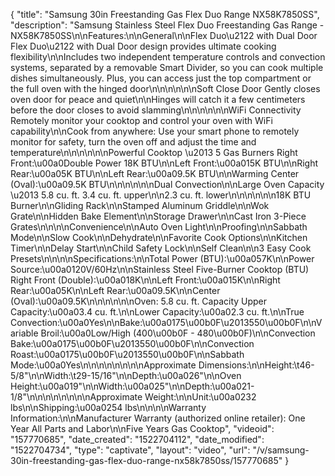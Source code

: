 {
    "title": "Samsung 30in Freestanding Gas Flex Duo Range NX58K7850SS",
    "description": "Samsung Stainless Steel Flex Duo Freestanding Gas Range - NX58K7850SS\n\nFeatures:\n\nGeneral\n\nFlex Duo\u2122 with Dual Door Flex Duo\u2122 with Dual Door design provides ultimate cooking flexibility\n\nIncludes two independent temperature controls and convection systems, separated by a removable Smart Divider, so you can cook multiple dishes simultaneously. Plus, you can access just the top compartment or the full oven with the hinged door\n\n\n\n\n\nSoft Close Door Gently closes oven door for peace and quiet\n\nHinges will catch it a few centimeters before the door closes to avoid slamming\n\n\n\n\n\nWiFi Connectivity Remotely monitor your cooktop and control your oven with WiFi capability\n\nCook from anywhere: Use your smart phone to remotely monitor for safety, turn the oven off and adjust the time and temperature\n\n\n\n\n\nPowerful Cooktop \u2013 5 Gas Burners Right Front:\u00a0Double Power 18K BTU\n\nLeft Front:\u00a015K BTU\n\nRight Rear:\u00a05K BTU\n\nLeft Rear:\u00a09.5K BTU\n\nWarming Center (Oval):\u00a09.5K BTU\n\n\n\n\n\nDual Convection\n\nLarge Oven Capacity \u2013 5.8 cu. ft. 3.4 cu. ft. upper\n\n2.3 cu. ft. lower\n\n\n\n\n\n18K BTU Burner\n\nGliding Rack\n\nStamped Aluminum Griddle\n\nWok Grate\n\nHidden Bake Element\n\nStorage Drawer\n\nCast Iron 3-Piece Grates\n\n\n\nConvenience\n\nAuto Oven Light\n\nProofing\n\nSabbath Mode\n\nSlow Cook\n\nDehydrate\n\nFavorite Cook Options\n\nKitchen Timer\n\nDelay Start\n\nChild Safety Lock\n\nSelf Clean\n\n3 Easy Cook Presets\n\n\n\nSpecifications:\n\nTotal Power (BTU):\u00a057K\n\nPower Source:\u00a0120V\/60Hz\n\nStainless Steel Five-Burner Cooktop (BTU) Right Front (Double):\u00a018K\n\nLeft Front:\u00a015K\n\nRight Rear:\u00a05K\n\nLeft Rear:\u00a09.5K\n\nCenter (Oval):\u00a09.5K\n\n\n\n\n\nOven: 5.8 cu. ft. Capacity Upper Capacity:\u00a03.4 cu. ft.\n\nLower Capacity:\u00a02.3 cu. ft.\n\nTrue Convection:\u00a0Yes\n\nBake:\u00a0175\u00b0F\u2013550\u00b0F\n\nVariable Broil:\u00a0Low\/High (400\u00b0F - 480\u00b0F)\n\nConvection Bake:\u00a0175\u00b0F\u2013550\u00b0F\n\nConvection Roast:\u00a0175\u00b0F\u2013550\u00b0F\n\nSabbath Mode:\u00a0Yes\n\n\n\n\n\n\n\nApproximate Dimensions:\n\nHeight:\t46-5\/8\"\n\nWidth:\t29-15\/16\"\n\nDepth:\u00a026\"\n\nOven Height:\u00a019\"\n\nWidth:\u00a025\"\n\nDepth:\u00a021-1\/8\"\n\n\n\n\n\n\n\nApproximate Weight:\n\nUnit:\u00a0232 lbs\n\nShipping:\u00a0254 lbs\n\n\n\nWarranty Information:\n\nManufacturer Warranty (authorized online retailer): One Year All Parts and Labor\n\nFive Years Gas Cooktop",
    "videoid": "157770685",
    "date_created": "1522704112",
    "date_modified": "1522704734",
    "type": "captivate",
    "layout": "video",
    "url": "\/v\/samsung-30in-freestanding-gas-flex-duo-range-nx58k7850ss\/157770685"
}